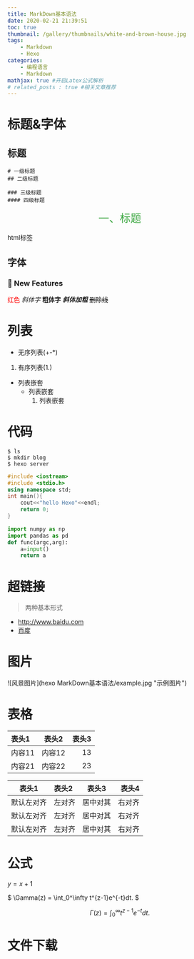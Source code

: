 ```yaml
---
title: MarkDown基本语法
date: 2020-02-21 21:39:51
toc: true
thumbnail: /gallery/thumbnails/white-and-brown-house.jpg
tags: 
    - Markdown
    - Hexo
categories: 
    - 编程语言
    - Markdown
mathjax: true #开启Latex公式解析
# related_posts : true #相关文章推荐
---
```


# 标题&字体
## 标题
    # 一级标题
    ## 二级标题
<!-- more -->
    ### 三级标题
    #### 四级标题

<center><font color=#3da742 size=5>一、标题</font></center></br>
<span>html标签</span>

## 字体


### 🌟 New Features
<font color=#FF0000 >红色</font>
*斜体字*
**粗体字**
***斜体加粗***
~~删除线~~

#  列表
+ 无序列表(+-*)
1. 有序列表(1.)

+ 列表嵌套
    + 列表嵌套
        1. 列表嵌套

#  代码
```
$ ls
$ mkdir blog
$ hexo server
```
```C++
#include <iostream>
#include <stdio.h>
using namespace std;
int main(){
    cout<<"hello Hexo"<<endl;
    return 0;
}
```
```python
import numpy as np
import pandas as pd
def func(argc,arg):
    a=input()
    return a
```
# 超链接
> 两种基本形式
+ <http://www.baidu.com>
+ [百度](http://www.baidu.com)

# 图片
![风景图片](hexo MarkDown基本语法/example.jpg "示例图片")

# 表格

|表头1|表头2|表头3|
|:-|:-:|-:|
|内容11|内容12|13|
|内容21|内容22|23|

| 表头1|表头2|表头3|表头4
|-| :- | :-: | -: |
|默认左对齐|左对齐|居中对其|右对齐|
|默认左对齐|左对齐|居中对其|右对齐|
|默认左对齐|左对齐|居中对其|右对齐|

# 公式

$y=x+1$

$ \Gamma(z) = \int_0^\infty t^{z-1}e^{-t}dt. $

$$\Gamma(z) = \int_0^\infty t^{z-1}e^{-t}dt.$$


# 文件下载

